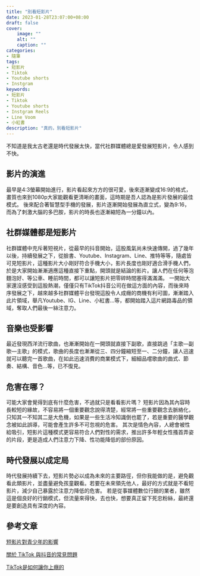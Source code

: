 ```yaml
---
title: "別看短影片"
date: 2023-01-28T23:07:00+08:00
draft: false
cover:
    image: ""
    alt: ""
    caption: ""
categories: 
- 隨筆
tags: 
- 短影片
- Tiktok
- Youtube shorts
- Instgram
keywords:
- 短影片
- Tiktok
- Youtube shorts
- Instgram Reels
- Line Voom
- 小紅書
description: "真的，別看短影片"
---
```


不知道是我太古老還是時代發展太快，當代社群媒體總是愛發展短影片，令人感到不快。

## 影片的演進
最早是4:3螢幕開始進行，影片看起來方方的很可愛，後來逐漸變成16:9的格式，畫質也來到1080p大家能觀看更清晰的畫面，這時期是吾人認為是影片發展的最佳模式。
後來配合著智慧型手機的發展，影片逐漸開始發展為直立式，變為9:16，而為了刺激大腦的多巴胺，影片的時長也逐漸縮短為一分鐘以內。
## 社群媒體都是短影片
社群媒體中充斥著短視片，從最早的抖音開始，這股風氣尚未快速傳開，過了幾年以後，持續發展之下，從臉書、Youtube、Instagram、Line、推特等等，隨處皆可見短影片，這種影片大小剛好符合手機大小，影片長度也剛好適合滑手機人們，於是大家開始漸漸適應這種直接下重點，開頭就是結論的影片。讓人們在任何等泡麵泡好、等公車、睡前時間，都可以讓短影片把零碎時間塞得滿滿滿。
一開始大家還沒感受到這股熱潮，僅僅只有TikTok抖音公司在做這方面的內容，而後來時序發展之下，越來越多社群媒體平台發現這股令人成癮的商機有利可圖，漸漸踏入此片領域，舉凡Youtube、IG、Line、小紅書…等，都開始踏入這片網路毒品的領域，奪取人們最後一絲注意力。
## 音樂也受影響
最近發現西洋流行歌曲，也漸漸開始在一開頭就直接下副歌，直接跳過「主歌—副歌—主歌」的模式，歌曲的長度也漸漸從三、四分鐘縮短至一、二分鐘，讓人迅速就可以聽完一首歌曲，在如此迅速消費的商業模式下，細細品嚐歌曲的曲式、節奏、結構、音色…等，已不復見。
## 危害在哪？
可能大家會覺得到底有什麼危害，不過就只是看看影片嗎？
短影片因為其內容時長較短的緣故，不容易將一個重要觀念說得清楚，經常將一些重要觀念去脈絡化，只知其一不知其二是大危機，如果是一些生活冷知識倒也罷了，若是重要的醫學觀念被如此誤導，可能會產生許多不可忽視的危害。
其次是情色內容，人總會被性給吸引，短影片這種模式更容易符合人們對性的需求，推出許多年輕女性搔首弄姿的片段，更是造成人們注意力下降、性功能降低的部份原因。
## 時代發展以成定局
時代發展持續下去，短影片勢必以成為未來的主要路徑，但你我能做的是，避免觀看此類影片，並盡量避免孩童觀看。若要在未來領先他人，最好的方式就是不看短影片，減少自己暴露於注意力降低的危害。
若是從事媒體數位行銷的業者，雖然這是個良好的行銷模式，但流量來得快，去也快，想要真正留下死忠粉絲，最終還是要創造具有深度的內容。
## 參考文章
[短影片對青少年的影響](https://eteacher.edu.tw/Archive.aspx?id=4024)

[關於 TikTok 與抖音的常見問題](https://citizenlab.ca/2021/04/%E9%97%9C%E6%96%BC-TikTok-%E8%88%87%E6%8A%96%E9%9F%B3%E7%9A%84%E5%B8%B8%E8%A6%8B%E5%95%8F%E9%A1%8C/)

[TikTok是如何讓你上癮的](https://cn.nytimes.com/technology/20211210/tiktok-algorithm/zh-hant/)

